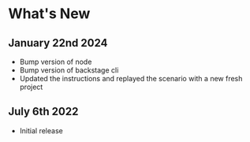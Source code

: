 # What's New

## January 22nd 2024
* Bump version of node
* Bump version of backstage cli
* Updated the instructions and replayed the scenario with a new fresh project

## July 6th 2022
* Initial release